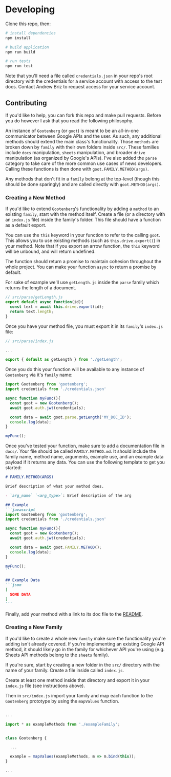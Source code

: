 # Developing

Clone this repo, then:

```bash
# install dependencies
npm install

# build application
npm run build

# run tests
npm run test
```

Note that you'll need a file called `credentials.json` in your repo's root directory with the credentials for a service account with access to the test docs. Contact Andrew Briz to request access for your service account.

## Contributing

If you'd like to help, you can fork this repo and make pull requests. Before you do however I ask that you read the following philosophy.

An instance of `Gootenberg` (or `goot`) is meant to be an all-in-one communicator between Google APIs and the user. As such, any additional methods should extend the main class's functionality. Those `methods` are broken down by `family` with their own folders inside `src/`. These families include `docs` manipulation, `sheets` manipulation, and broader `drive` manipulation (as organized by Google's APIs). I've also added the `parse` category to take care of the more common use cases of news developers. Calling these functions is then done with `goot.FAMILY.METHOD(args)`.

Any methods that don't fit in a `family` belong at the top-level (though this should be done sparingly) and are called directly with `goot.METHOD(args)`.

### Creating a New Method
If you'd like to extend `Gootenberg`'s functionality by adding a `method` to an existing `family`, start with the method itself. Create a file (or a directory with an `index.js` file) inside the family's folder. This file should have a function as a default export.

You can use the `this` keyword in your function to refer to the calling `goot`. This allows you to use existing methods (such as `this.drive.export()`) in your method. Note that if you export an arrow function, the `this` keyword will be unbound, and will return undefined.

The function should return a promise to maintain cohesion throughout the whole project. You can make your function `async` to return a promise by default.

For sake of example we'll use `getLength.js` inside the `parse` family which returns the length of a document.

```javascript
// src/parse/getLength.js
export default async function(id){
  const text = await this.drive.export(id);
  return text.length;
}
```

Once you have your method file, you must export it in its `family`'s `index.js` file:

```javascript
// src/parse/index.js

...

export { default as getLength } from './getLength';
```

Once you do this your function will be available to any instance of `Gootenberg` via it's `family` name:

```javascript
import Gootenberg from 'gootenberg';
import credentials from './credentials.json'

async function myFunc(){
  const goot = new Gootenberg();
  await goot.auth.jwt(credentials);

  const data = await goot.parse.getLength('MY_DOC_ID');
  console.log(data);
}

myFunc();
```

Once you've tested your function, make sure to add a documentation file in `docs/`. Your file should be called `FAMILY.METHOD.md`. It should include the family name, method name, arguments, example use, and an example data payload if it returns any data. You can use the following template to get you started:

````markdown
# FAMILY.METHOD(ARGS)

Brief description of what your method does.

- `arg_name` `<arg_type>`: Brief description of the arg

## Example
```javascript
import Gootenberg from 'gootenberg';
import credentials from './credentials.json'

async function myFunc(){
  const goot = new Gootenberg();
  await goot.auth.jwt(credentials);

  const data = await goot.FAMILY.METHOD();
  console.log(data);
}

myFunc();
```

## Example Data
```json
[
  SOME DATA
]
```
````

Finally, add your method with a link to its doc file to the [README](../README.md).

### Creating a New Family
If you'd like to create a whole new `family` make sure the functionality you're adding isn't already covered. If you're implementing an existing Google API method, it should likely go in the family for whichever API you're using (e.g. Sheets API methods belong to the `sheets` family).

If you're sure, start by creating a new folder in the `src/` directory with the name of your family. Create a file inside called `index.js`.

Create at least one method inside that directory and export it in your `index.js` file (see instructions above).

Then in `src/index.js` import your family and map each function to the `Gootenberg` prototype by using the `mapValues` function.

```javascript

...

import * as exampleMethods from './exampleFamily';


class Gootenberg {

  ...

  example = mapValues(exampleMethods, m => m.bind(this));
}

...

```
